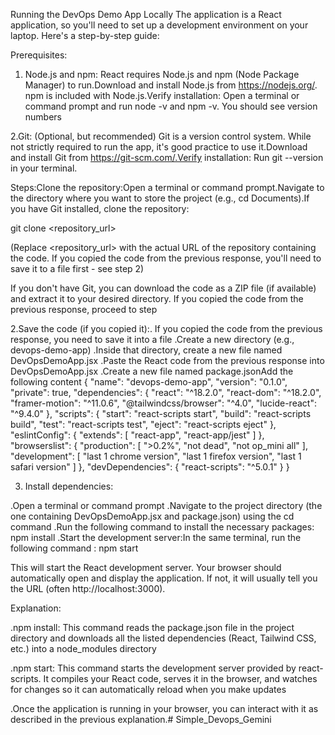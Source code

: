 Running the DevOps Demo App Locally
The application is a React application, so you'll need to set up a development environment on your laptop. Here's a step-by-step guide:

Prerequisites:

1. Node.js and npm: React requires Node.js and npm (Node Package Manager) to run.Download and install Node.js from https://nodejs.org/.  npm is included with Node.js.Verify installation: Open a terminal or command prompt and run node -v and npm -v.  You should see version numbers
  
 2.Git: (Optional, but recommended) Git is a version control system.  While not strictly required to run the app, it's good practice to use it.Download and install Git from https://git-scm.com/.Verify installation:  Run git --version in your terminal.
 
 Steps:Clone the repository:Open a terminal or command prompt.Navigate to the directory where you want to store the project (e.g., cd Documents).If you have Git installed, clone the repository:
 
 git clone <repository_url>

(Replace <repository_url> with the actual URL of the repository containing the code.  If you copied the code from the previous response, you'll need to save it to a file first - see step 2)

If you don't have Git, you can download the code as a ZIP file (if available) and extract it to your desired directory.  If you copied the code from the previous response, proceed to step 

2.Save the code (if you copied it):.
If you copied the code from the previous response, you need to save it into a file
.Create a new directory (e.g., devops-demo-app)
.Inside that directory, create a new file named DevOpsDemoApp.jsx
.Paste the React code from the previous response into DevOpsDemoApp.jsx
.Create a new file named package.jsonAdd the following content
{
  "name": "devops-demo-app",
  "version": "0.1.0",
  "private": true,
  "dependencies": {
    "react": "^18.2.0",
    "react-dom": "^18.2.0",
    "framer-motion": "^11.0.6",
    "@tailwindcss/browser": "^4.0",
    "lucide-react": "^9.4.0"
  },
  "scripts": {
    "start": "react-scripts start",
    "build": "react-scripts build",
    "test": "react-scripts test",
    "eject": "react-scripts eject"
  },
  "eslintConfig": {
    "extends": [
      "react-app",
      "react-app/jest"
    ]
  },
  "browserslist": {
    "production": [
      ">0.2%",
      "not dead",
      "not op_mini all"
    ],
    "development": [
      "last 1 chrome version",
      "last 1 firefox version",
      "last 1 safari version"
    ]
  },
  "devDependencies": {
    "react-scripts": "^5.0.1"
  }
}

3. Install dependencies:

.Open a terminal or command prompt
.Navigate to the project directory (the one containing DevOpsDemoApp.jsx and package.json) using the cd command
.Run the following command to install the necessary packages:  npm install
.Start the development server:In the same terminal, run the following command : npm start


This will start the React development server.  Your browser should automatically open and display the application.  If not, it will usually tell you the URL (often http://localhost:3000).

Explanation:

.npm install: This command reads the package.json file in the project directory and downloads all the listed dependencies (React, Tailwind CSS, etc.) into a node_modules directory

.npm start: This command starts the development server provided by react-scripts.  It compiles your React code, serves it in the browser, and watches for changes so it can automatically reload when you make updates

.Once the application is running in your browser, you can interact with it as described in the previous explanation.# Simple_Devops_Gemini
